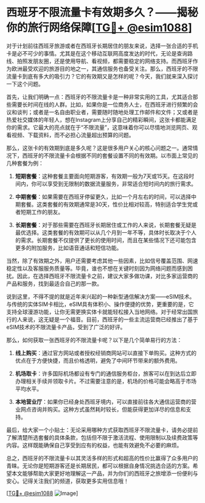# 西班牙不限流量卡有效期多久？——揭秘你的旅行网络保障[[TG💪+ @esim1088](https://t.me/s/esim1088)]

对于计划前往西班牙旅游或者在西班牙长期居住的朋友来说，选择一张合适的手机卡是必不可少的事情。尤其是在这个移动互联网高度发达的时代，无论是查询路线、拍照发朋友圈，还是使用导航、看视频，都需要稳定的网络支持。而西班牙作为欧洲最受欢迎的旅游目的地之一，其通信服务也备受关注。那么，西班牙的不限流量卡到底有多大的吸引力？它的有效期又是怎样的呢？今天，我们就来深入探讨一下这个问题。

首先，让我们明确一点：西班牙的不限流量卡是一种非常实用的工具，尤其适合那些需要长时间在线的人群。比如，如果你是一位商务人士，在西班牙进行频繁的会议和谈判；或者是一名自由职业者，需要随时随地处理工作邮件和文件；又或者是热爱社交媒体的年轻人，想在Instagram上分享自己的精彩瞬间，这张卡都能满足你的需求。它最大的亮点就在于“不限流量”，这意味着你可以尽情地浏览网页、观看视频、下载资料，而不必担心流量超出预算的问题。

那么，这张卡的有效期到底是多久呢？这是很多用户关心的核心问题之一。通常情况下，西班牙的不限流量卡会根据不同的套餐设置不同的有效期。以市面上常见的几种套餐为例：

1. **短期套餐**：这种套餐主要面向短期游客，有效期一般为7天或15天。在这段时间内，你可以享受到无限制的数据流量服务，非常适合短时间内的旅行需求。
   
2. **中期套餐**：如果需要在西班牙停留更久，比如一个月左右的时间，可以选择中期套餐。这类套餐的有效期通常是30天，性价比相对较高，特别适合学生党或者短期工作的朋友。

3. **长期套餐**：对于那些需要在西班牙长期居住或工作的人来说，长期套餐无疑是最优选择。这类套餐的有效期可以从几个月到一年不等，具体时长取决于个人的需求。长期套餐不仅提供了更长的使用时间，而且在某些情况下还可能包含更多的附加服务，比如语音通话和短信功能。

当然，除了有效期之外，用户还需要考虑其他一些因素，比如信号覆盖范围、网速稳定性以及客服服务质量等。毕竟，谁也不想在关键时刻因为网络问题而感到困扰。因此，在选择西班牙不限流量卡之前，建议大家多做功课，对比多家运营商的产品和服务，找到最适合自己的那一款。

说到这里，不得不提的就是近年来兴起的一种新型通信解决方案——eSIM技术。与传统的实体SIM卡相比，eSIM具有体积小、操作便捷的优势，更重要的是，它支持全球漫游功能，让你无需更换实体卡就能轻松接入当地网络。对于经常出国旅行的人来说，这无疑是一个福音。目前，西班牙的一些主流运营商已经推出了基于eSIM技术的不限流量卡产品，受到了广泛的好评。

那么，如何获取一张西班牙的不限流量卡呢？以下是几个简单易行的方法：

1. **线上购买**：通过官方网站或者授权经销商网站可以直接下单购买。这种方式的优点在于方便快捷，而且价格透明，避免了中间环节带来的额外费用。

2. **机场取卡**：许多国际机场都设有专门的通信服务柜台，旅客可以在到达后立即办理相关手续并领取卡片。不过需要注意的是，机场的价格可能会略高于市场平均水平。

3. **本地营业厅**：如果你已经身处西班牙境内，可以直接前往各大通信运营商的营业网点咨询并购买。这种方式虽然耗时较长，但能获得更加详尽的信息和支持。

最后，给大家一个小贴士：无论采用哪种方式获取西班牙不限流量卡，请务必提前了解清楚所选套餐的具体条款，包括但不限于激活流程、使用限制以及续费政策等内容。这样既能确保自己享受到应有的权益，也能有效避免不必要的麻烦。

总之，西班牙的不限流量卡以其灵活多样的形式和超高的性价比赢得了众多用户的青睐。无论你是短期游客还是长期居民，都可以根据自身情况挑选合适的方案。希望本文能够帮助大家更好地理解这一产品，并为你们的西班牙之旅增添一份便利与安心。记得关注我们的频道，获取更多实用信息哦！

[[TG💪+ @esim1088](https://t.me/s/esim1088) ![Image](https://i.postimg.cc/4NQfJmqS/Snipaste-2025-05-13-00-14-12.png)]